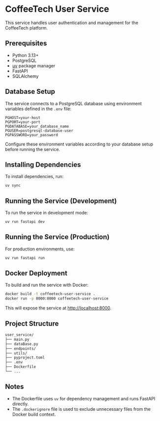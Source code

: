 # CoffeeTech User Service

This service handles user authentication and management for the CoffeeTech platform.

## Prerequisites

- Python 3.13+
- PostgreSQL
- [uv](https://github.com/astral-sh/uv) package manager
- FastAPI
- SQLAlchemy

## Database Setup

The service connects to a PostgreSQL database using environment variables defined in the `.env` file:

```env
PGHOST=your-host
PGPORT=your-port
PGDATABASE=your_database_name
PGUSER=postgresql-database-user
PGPASSWORD=your_password
```

Configure these environment variables according to your database setup before running the service.

## Installing Dependencies

To install dependencies, run:

```bash
uv sync
```

## Running the Service (Development)

To run the service in development mode:

```bash
uv run fastapi dev
```

## Running the Service (Production)

For production environments, use:

```bash
uv run fastapi run
```

## Docker Deployment

To build and run the service with Docker:

```bash
docker build -t coffeetech-user-service .
docker run -p 8000:8000 coffeetech-user-service
```

This will expose the service at [http://localhost:8000](http://localhost:8000).

## Project Structure

```bash
user_service/
├── main.py
├── dataBase.py
├── endpoints/
├── utils/
├── pyproject.toml
├── .env
├── Dockerfile
└── ...
```

## Notes

- The Dockerfile uses `uv` for dependency management and runs FastAPI directly.
- The `.dockerignore` file is used to exclude unnecessary files from the Docker build context.
